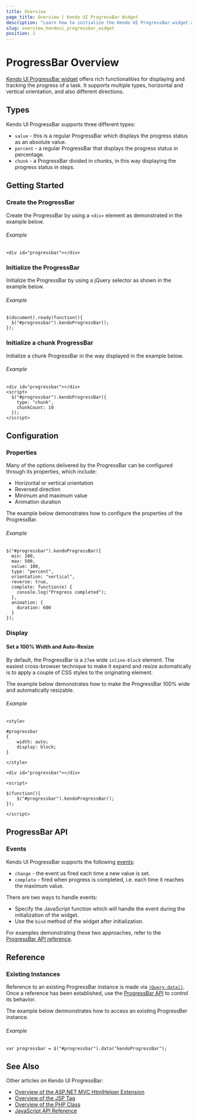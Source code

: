 ```yaml
---
title: Overview
page_title: Overview | Kendo UI ProgressBar Widget
description: "Learn how to initialize the Kendo UI ProgressBar widget and configure its behaviors."
slug: overview_kendoui_progressbar_widget
position: 1
---
```


# ProgressBar Overview

[Kendo UI ProgressBar widget](http://demos.telerik.com/kendo-ui/progressbar/index) offers rich functionalities for displaying and tracking the progress of a task. It supports multiple types, horizontal and vertical orientation, and also different directions.

## Types

Kendo UI ProgressBar supports three different types:

* `value` - this is a regular ProgressBar which displays the progress status as an absolute value.
* `percent` - a regular ProgressBar that displays the progress status in percentage.
* `chunk` - a ProgressBar divided in chunks, in this way displaying the progress status in steps.

## Getting Started

### Create the ProgressBar 

Create the ProgressBar by using a `<div>` element as demonstrated in the example below.

###### Example

	<div id="progressbar"></div>

### Initialize the ProgressBar 

Initialize the ProgressBar by using a jQuery selector as shown in the example below.

###### Example

	$(document).ready(function(){
      $("#progressbar").kendoProgressBar();
	});

### Initialize a chunk ProgressBar

Initialize a chunk ProgressBar in the way displayed in the example below.

###### Example

	<div id="progressbar"></div>
	<script>
	  $("#progressbar").kendoProgressBar({
	    type: "chunk",
		chunkCount: 10
	  });
	</script>

## Configuration

### Properties

Many of the options delivered by the ProgressBar can be configured through its properties, which include:

* Horizontal or vertical orientation
* Reversed direction
* Minimum and maximum value
* Animation duration

The example below demonstrates how to configure the properties of the ProgressBar.

###### Example

	$("#progressbar").kendoProgressBar({
      min: 100,
      max: 500,
      value: 100,
      type: "percent",
	  orientation: "vertical",
      reverse: true,
      complete: function(e) {
        console.log("Progress completed");
      },
      animation: {
        duration: 600
      }
    });
    
### Display

#### Set a 100% Width and Auto-Resize

By default, the ProgressBar is a `27em` wide `inline-block` element. The easiest cross-browser technique to make it expand and resize automatically is to apply a couple of CSS styles to the originating element.

The example below demonstrates how to make the ProgressBar 100% wide and automatically resizable.

###### Example

    <style>
    
    #progressbar
    {
        width: auto;
        display: block;
    }
    
    </style>
    
    <div id="progressbar"></div>
    
    <script>
    
    $(function(){
        $("#progressbar").kendoProgressBar();
    });
    
    </script>
    
## ProgressBar API

### Events 

Kendo UI ProgressBar supports the following [events](/api/web/progressbar#events):

* `change` - the event us fired each time a new value is set.
* `complete` - fired when progress is completed, i.e. each time it reaches the maximum value.

There are two ways to handle events:

* Specify the JavaScript function which will handle the event during the initialization of the widget.
* Use the `bind` method of the widget after initialization.

For examples demonstrating these two approaches, refer to the [ProgressBar API reference](/api/web/progressbar#events). 

## Reference

### Existing Instances

Reference to an existing ProgressBar instance is made via [`jQuery.data()`](http://api.jquery.com/jQuery.data/). Once a reference has been established, use the [ProgressBar API](/api/web/progressbar) to control its behavior.

The example below denmonstrates how to access an existing ProgressBer instance.

###### Example

	var progressbar = $("#progressbar").data("kendoProgressBar");

## See Also

Other articles on Kendo UI ProgressBar:

* [Overview of the ASP.NET MVC HtmlHelper Extension](/aspnet-mvc/helpers/progressbar/overview)
* [Overview of the JSP Tag](/jsp/tags/progressbar/overview)
* [Overview of the PHP Class](/php/widgets/progressbar/overview)
* [JavaScript API Reference](/api/javascript/ui/progressbar)